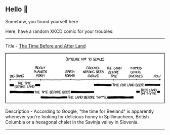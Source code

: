 ## Hello 👀

Somehow, you found yourself here.

Here, have a random XKCD comic for your troubles:

-----------------------------------

Title - [The Time Before and After Land](https://xkcd.com/2231)

![The Time Before and After Land](./random_comic.png)

Description - According to Google, "the time for Beeland" is apparently whenever you're looking for delicious honey in Spillimacheen, British Columbia or a hexagonal chalet in the Savinja valley in Slovenia.

-----------------------------------
